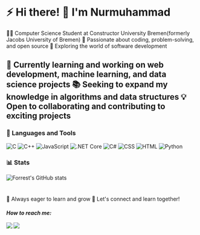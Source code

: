 # ⚡ Hi there! 👋 I'm Nurmuhammad

👨‍💻 Computer Science Student at Constructor University Bremen(formerly Jacobs University of Bremen)
🌟 Passionate about coding, problem-solving, and open source
🚀 Exploring the world of software development

🔭 Currently learning and working on web development, machine learning, and data science projects
📚 Seeking to expand my knowledge in algorithms and data structures
💡 Open to collaborating and contributing to exciting projects
---
### 🧰 Languages and Tools

![C](https://img.shields.io/badge/C-%2300599C.svg?style=for-the-badge&logo=c&logoColor=white)
![C++](https://img.shields.io/badge/C++-%2300599C.svg?style=for-the-badge&logo=c%2B%2B&logoColor=white)
![JavaScript](https://img.shields.io/badge/JavaScript-%23F7DF1E.svg?style=for-the-badge&logo=javascript&logoColor=black)
![.NET Core](https://img.shields.io/badge/.NET%20Core-%5C%2300BFFF.svg?style=for-the-badge&logo=.net&logoColor=white)
![C#](https://img.shields.io/badge/C%23-%239146FF.svg?style=for-the-badge&logo=c-sharp&logoColor=white)
![CSS](https://img.shields.io/badge/CSS-%231572B6.svg?style=for-the-badge&logo=css3&logoColor=white)
![HTML](https://img.shields.io/badge/HTML-%23E34F26.svg?style=for-the-badge&logo=html5&logoColor=white)
![Python](https://img.shields.io/badge/Python-%233776AB.svg?style=for-the-badge&logo=python&logoColor=white)



### 📊 Stats

![Forrest's GitHub stats](https://github-readme-stats.vercel.app/api?username=ordinarysoftware&show_icons=true&theme=gruvbox)

<!-- ![GitHub Streak](https://streak-stats.demolab.com?user=ordinarysoftware&theme=gruvbox&border_radius=4.5) -->

#
📖 Always eager to learn and grow
💬 Let's connect and learn together!
<h5>How to reach me:
<br><br> 
<a href="mailto:Abdurasulovs.01.27@gmail.com"><img src="https://img.shields.io/badge/-Abdurasulovs.01.27@gmail.com-D14836?style=flat&logo=Gmail&logoColor=white"/></a>
<a href="https://www.linkedin.com/in/nurmukhammad-abdurasulov-950160195/"><img src="https://img.shields.io/badge/LinkedIn-%230077B5.svg?style=flat&logo=linkedin&logoColor=white"/></a>

